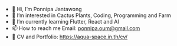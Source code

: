 - 👋 Hi, I’m Ponnipa Jantawong
- 👀 I’m interested in Cactus Plants, Coding, Programming and Farm
- 🌱 I’m currently learning Flutter, React and AI
- 📫 How to reach me Email: ponnipa.oum@gmail.com
- 📓 CV and Portfolio: https://aqua-space.in.th/cv/


<!---
ponnipa-PJ/ponnipa-PJ is a ✨ special ✨ repository because its `README.md` (this file) appears on your GitHub profile.
You can click the Preview link to take a look at your changes.
--->
